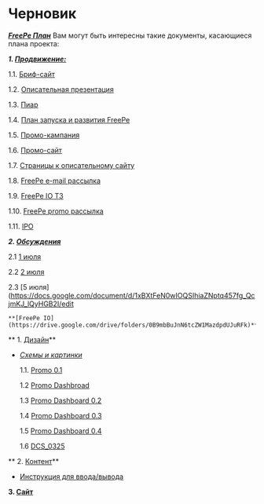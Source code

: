 # Черновик

***[FreePe План](https://docs.google.com/document/d/1_hDmjx08lg2cCoeotdH0_NUG3NBoR0pVrTApEBAYYfM/edit?usp=drive_web)***
Вам могут быть интересны такие документы, касающиеся плана проекта:

***1. [Продвижение:](https://drive.google.com/drive/folders/0B9mbBuJnN6tcU1BSb0FsQ09QS3M)***

   1.1. [Бриф-сайт](https://drive.google.com/drive/folders/0B9mbBuJnN6tcU1BSb0FsQ09QS3M)

   1.2. [Описательная презентация](https://drive.google.com/drive/folders/0B9mbBuJnN6tcU1BSb0FsQ09QS3M)

   1.3. [Пиар](https://docs.google.com/spreadsheets/d/1aL9fZSJ0ozQNsCxrQtZoEE7B2MJLuO0ZhQNQnw0H9V0/edit)

   1.4. [План запуска и развития FreePe](https://docs.google.com/spreadsheets/d/1KFvC2mrwqpSyrADgCuDlWN9wyLC4XjzRVVT-JqdCXOg/edit?usp=drive_web)

   1.5. [Промо-кампания](https://docs.google.com/document/d/1-0VKrlSL1n-wIzEu850kpwqyzyBIlYziqAY7i89cJKU/edit?usp=drive_web)

   1.6. [Промо-сайт](https://docs.google.com/spreadsheets/d/1eqssQkY6am-Kh3MXrvuKYGyh7vxrAWR_c1TO8Y9u3nc/edit?usp=drive_web)

   1.7. [Страницы к описательному сайту](https://docs.google.com/document/d/1AneaBfdaqsETjBvdvsS1UagiDr8iFTeg0EvChDJoF6o/edit?usp=drive_web)

   1.8. [FreePe e-mail рассылка](https://docs.google.com/document/d/1O6Z8nDI6G3FlHrVCb_P_RusaYSaLK-GOaN09V4oi2d0/edit?usp=drive_web)

   1.9. [FreePe IO ТЗ](https://docs.google.com/document/d/1zZZivjemA7UUW0g-g6cY0Bb1k45qtDnHTrDgrRfjZ5s/edit?usp=drive_web)

   1.10. [FreePe promo рассылка](https://docs.google.com/document/d/1eDgm9qVTjiI0gFAKWd50j2zp8mn0tzS9DHJC7oh7HM8/edit?usp=drive_web)

   1.11. [IPO](https://docs.google.com/spreadsheets/d/18kOAe5WlSwp84s3OSRXwh79oElds3t00YhoNiAOjjhQ/edit?usp=drive_web)


***2. [Обсуждения](https://drive.google.com/drive/folders/0B9biSVDYIz5yTmx2bUUwNEt0aEE)***

   2.1 [1 июля](https://docs.google.com/document/d/188RlLa40Hf3cqnhjBV2aSLtCF_DdXen6vW0GS0jAa-E/edit#heading=h.uu8jbs5kxjhl) 

   2.2 [2 июля](https://docs.google.com/document/d/1Dz7qjxjHe6kOZwy2bEKIRoWI4i2If0O1Q8nTd_4jogA/edit)

   2.3 [5 июля](https://docs.google.com/document/d/1xBXtFeN0wIOQSIhiaZNptq457fg_QcjmKJ_lQyHGB2I/edit
   
    **[FreePe IO](https://drive.google.com/drive/folders/0B9mbBuJnN6tcZW1MazdpdUJuRFk)**
 
 ** 1. [Дизайн](https://drive.google.com/drive/folders/0B9mbBuJnN6tcbnZoNjlteHo5cWs)**

 - *[Схемы и картинки](https://drive.google.com/drive/folders/0B9CwmYusE2BsWmFhY2htVkNjYjA)*
     
    1.1. [Promo 0.1](https://drive.google.com/drive/folders/0B9CwmYusE2BsWmFhY2htVkNjYjA)
    
    1.2 [Promo Dashbroad](https://drive.google.com/drive/folders/0B9CwmYusE2BsWmFhY2htVkNjYjA)

    1.3 [Promo Dashboard 0.2](https://drive.google.com/drive/folders/0B9CwmYusE2BsWmFhY2htVkNjYjA) 

    1.4 [Promo Dashboard 0.3](https://drive.google.com/drive/folders/0B9CwmYusE2BsWmFhY2htVkNjYjA)

   1.5 [Promo Dashboard 0.4](https://drive.google.com/drive/folders/0B9CwmYusE2BsWmFhY2htVkNjYjA)

   1.6 [DCS_0325](https://drive.google.com/drive/folders/0B9CwmYusE2BsWmFhY2htVkNjYjA)

** 2. [Контент](https://drive.google.com/drive/folders/0B9mbBuJnN6tcZW1MazdpdUJuRFk)**

  - [Инструкция для ввода/вывода](https://docs.google.com/spreadsheets/d/1b0xJrlCCppIwiLrVvIXOZrEUUT8SlODPo4dw6t0DRK4/edit?usp=drive_web)

  
  **3. [Сайт](https://drive.google.com/drive/folders/0B9mbBuJnN6tcaTlReHF1Mm1kOEE)**